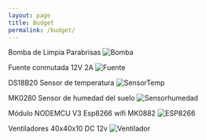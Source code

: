 ```yaml
---
layout: page
title: Budget
permalink: /budget/
---
```

Bomba de Limpia Parabrisas
![Bomba](/assets/Bomba.jpg)

Fuente conmutada 12V 2A
![Fuente](/assets/Fuente.jpg)

DS18B20 Sensor de temperatura
![SensorTemp](/assets/SensorTemp.jpg)

MK0280 Sensor de humedad del suelo
![Sensorhumedad](/assets/Sensorhumedad.jpg)

Módulo NODEMCU V3 Esp8266 wifi MK0882
![ESP8266](/assets/ESP8266.jpg)

Ventiladores 40x40x10 DC 12v
![Ventilador](/assets/Ventilador.jpg)
